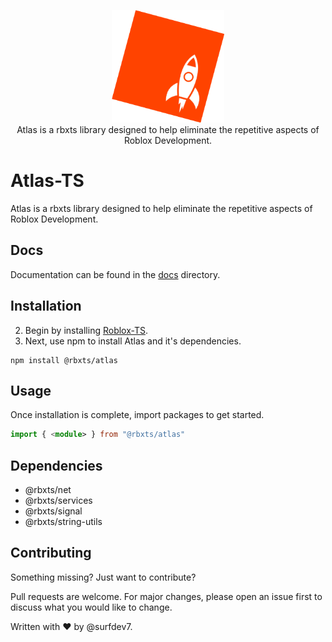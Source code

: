 <p align="center">
	<img src=".github/logo.png" height="180">
	<br>
	Atlas is a rbxts library designed to help eliminate the repetitive aspects of Roblox Development. 
</p>

# Atlas-TS

Atlas is a rbxts library designed to help eliminate the repetitive aspects of Roblox Development.

## Docs
Documentation can be found in the [docs](https://github.com/surfdev7/atlas-ts-npm/tree/main/docs) directory.

## Installation
2) Begin by installing [Roblox-TS](https://roblox-ts.com/).
2) Next, use npm to install Atlas and it's dependencies.
```node
npm install @rbxts/atlas
```

## Usage
Once installation is complete, import packages to get started.
```typescript
import { <module> } from "@rbxts/atlas"
```


## Dependencies
- @rbxts/net
- @rbxts/services
- @rbxts/signal
- @rbxts/string-utils

## Contributing
Something missing? Just want to contribute?

Pull requests are welcome. For major changes, please open an issue first to discuss what you would like to change.

Written with ❤️️ by @surfdev7.
